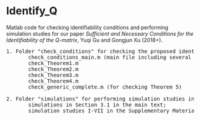 # Identify_Q

Matlab code for checking identifiability conditions and performing simulation studies for our paper _Sufficient and Necessary Conditions for the Identifiability of the Q-matrix_, Yuqi Gu and Gongjun Xu (2018+).

<pre>
1. Folder "check_conditions" for checking the proposed identifiability conditions: 
       check_conditions_main.m (main file including several examples)
       check_Theorem1.m  
       check_Theorem2.m  
       check_Theorem3.m  
       check_Theorem4.m  
       check_generic_complete.m (for checking Theorem 5)
       
2. Folder "simulations" for performing simulation studies including:
       simulations in Section 3.1 in the main text;
       simulation studies I-VII in the Supplementary Material.
</pre>

